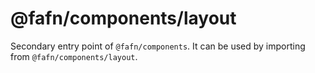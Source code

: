 # @fafn/components/layout

Secondary entry point of `@fafn/components`. It can be used by importing from `@fafn/components/layout`.
